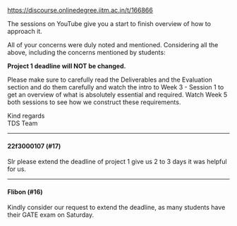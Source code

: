 https://discourse.onlinedegree.iitm.ac.in/t/166866

The sessions on YouTube give you a start to finish overview of how to approach it.</li>
</ul>
<p>All of your concerns were duly noted and mentioned. Considering all the above, including the concerns mentioned by students:</p>
<p><strong>Project 1 deadline will NOT be changed.</strong></p>
<p>Please make sure to carefully read the Deliverables and the Evaluation section and do them carefully and watch the intro to Week 3 - Session 1 to get an overview of what is absolutely essential and required. Watch Week 5 both sessions to see how we construct these requirements.</p>
<p>Kind regards<br/>
TDS Team</p><hr>

<h4>22f3000107 (#17)</h4>
<p>SIr please extend the deadline of project 1 give us  2 to 3 days it was helpful for us.</p><hr>

<h4>Flibon (#16)</h4>
<p>Kindly consider our request to extend the deadline, as many students have their GATE exam on Saturday.